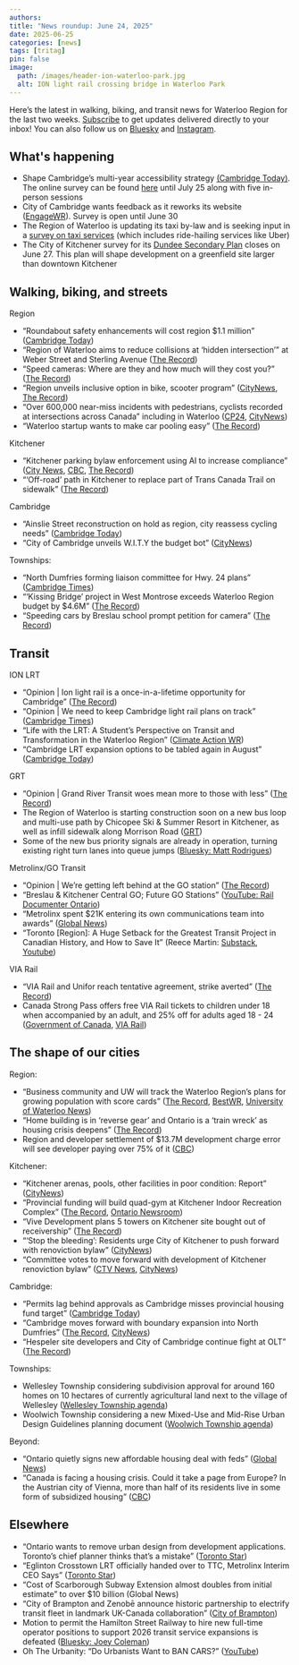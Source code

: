 ```yaml
---
authors: 
title: "News roundup: June 24, 2025"
date: 2025-06-25
categories: [news]
tags: [tritag]
pin: false
image:
  path: /images/header-ion-waterloo-park.jpg
  alt: ION light rail crossing bridge in Waterloo Park
---
```


Here’s the latest in walking, biking, and transit news for Waterloo Region for the last two weeks. [Subscribe](https://eepurl.com/4Mtkf) to get updates delivered directly to your inbox\! You can also follow us on [Bluesky](https://bsky.app/profile/tritag.ca) and [Instagram](https://www.instagram.com/tritag.ca/).

## What's happening

* Shape Cambridge’s multi-year accessibility strategy [(Cambridge Today)](https://www.cambridgetoday.ca/local-news/residents-invited-to-shape-cambridges-multi-year-accessibility-strategy-10841365). The online survey can be found [here](https://www.engagewr.ca/myap-multi-year-accessibility-plan?utm_source=cambridgetoday.ca&utm_campaign=cambridgetoday.ca%3A%20outbound&utm_medium=referral) until July 25 along with five in-person sessions  
* City of Cambridge wants feedback as it reworks its website ([EngageWR](https://www.engagewr.ca/new-website-migration)). Survey is open until June 30  
* The Region of Waterloo is updating its taxi by-law and is seeking input in a [survey on taxi services](https://www.engagewr.ca/taxi-bylaw-review) (which includes ride-hailing services like Uber)  
* The City of Kitchener survey for its [Dundee Secondary Plan](https://www.engagewr.ca/dundeesecondaryplan) closes on June 27\. This plan will shape development on a greenfield site larger than downtown Kitchener

## Walking, biking, and streets

Region

* “Roundabout safety enhancements will cost region $1.1 million” ([Cambridge Today](https://www.cambridgetoday.ca/local-news/roundabout-safety-enhancements-will-cost-region-11-million-10833140))  
* “Region of Waterloo aims to reduce collisions at ‘hidden intersection’” at Weber Street and Sterling Avenue ([The Record](https://www.therecord.com/news/waterloo-region/region-of-waterloo-aims-to-reduce-collisions-at-hidden-intersection-in-kitchener/article_29e11c52-5d20-5828-8d07-e7db9f7d8be8.html))  
* “Speed cameras: Where are they and how much will they cost you?” ([The Record](https://www.therecord.com/news/waterloo-region/speed-cameras-in-waterloo-region/article_16addbb4-6bb1-51d6-935b-c0e232a1a359.html))  
* “Region unveils inclusive option in bike, scooter program” ([CityNews](https://kitchener.citynews.ca/2025/06/19/region-unveils-inclusive-option-in-e-bike-program/), [The Record](https://www.therecord.com/news/waterloo-region/adaptive-bikes-and-trikes-now-part-of-waterloo-regions-e-bike-program/article_1aa16f93-6bc4-5aeb-bfbe-502104f84dba.html))  
* “Over 600,000 near-miss incidents with pedestrians, cyclists recorded at intersections across Canada” including in Waterloo ([CP24](https://www.cp24.com/local/toronto/2025/06/18/over-600000-near-miss-incidents-with-pedestrians-cyclists-recorded-at-intersections-across-canada/), [CityNews](https://kitchener.citynews.ca/2025/06/19/caa-finds-more-than-610000-near-misses-at-intersections-in-study-that-includes-waterloo-guelph/))  
* “Waterloo startup wants to make car pooling easy” ([The Record](https://www.therecord.com/business/technology/waterloo-startup-wants-to-make-car-pooling-easy/article_0e0a70d3-4117-5acb-b5e7-3e5cd96c0dbd.html))

Kitchener

* “Kitchener parking bylaw enforcement using AI to increase compliance” ([City News](https://kitchener.citynews.ca/2025/06/17/kitchener-parking-bylaw-enforcement-using-ai-to-increase-compliance/), [CBC](https://www.cbc.ca/news/canada/kitchener-waterloo/kitchener-bylaw-is-using-ai-powered-cameras-that-understand-parking-rules-1.7563758), [The Record](https://www.therecord.com/news/waterloo-region/kitchener-bylaw-uses-ai-to-crackdown-on-parking-infractions/article_a3ad43a8-f368-54fb-a8b8-cc5c04405035.html))  
* “‘Off-road’ path in Kitchener to replace part of Trans Canada Trail on sidewalk” ([The Record](https://www.therecord.com/news/waterloo-region/off-road-path-in-kitchener-to-replace-part-of-trans-canada-trail-on-sidewalk/article_eeecedda-d6d4-529c-8602-6bd78c505657.html))

Cambridge

* “Ainslie Street reconstruction on hold as region, city reassess cycling needs” ([Cambridge Today](https://www.cambridgetoday.ca/local-news/ainslie-street-reconstruction-on-hold-as-region-city-reassess-cycling-needs-10805921))  
* “City of Cambridge unveils W.I.T.Y the budget bot” ([CityNews](https://kitchener.citynews.ca/2025/06/18/city-of-cambridge-unveils-w-i-t-y-the-budget-bot/))

Townships:

* “North Dumfries forming liaison committee for Hwy. 24 plans” ([Cambridge Times](https://www.cambridgetimes.ca/news/waterloo-region/north-dumfries-forming-liaison-committee-for-hwy-24-plans/article_7fda5cd2-96db-50f3-a2a2-538ddaf526e0.html))  
* “‘Kissing Bridge’ project in West Montrose exceeds Waterloo Region budget by $4.6M” ([The Record](https://www.therecord.com/news/waterloo-region/kissing-bridge-project-in-west-montrose-getting-more-expensive/article_5e6de908-ff82-5e0e-8cd0-2c263afa6bfa.html))   
* “Speeding cars by Breslau school prompt petition for camera” ([The Record](https://www.therecord.com/news/waterloo-region/speeding-cars-by-breslau-school-prompt-petition-for-camera/article_1bd68511-1d34-5e09-a8ee-8af921191e44.html))

## Transit

ION LRT

* “Opinion | Ion light rail is a once-in-a-lifetime opportunity for Cambridge” ([The Record](https://www.therecord.com/opinion/contributors/ion-light-rail-is-a-once-in-a-lifetime-opportunity-for-cambridge/article_748b9990-8cbb-51c1-b61c-a41d615edaad.html))  
* “Opinion | We need to keep Cambridge light rail plans on track” ([Cambridge Times](https://www.cambridgetimes.ca/opinion/columnists/we-need-to-keep-cambridge-light-rail-plans-on-track/article_354eea85-46e5-5527-a8bf-5f36ae4fc5f4.html))  
* “Life with the LRT: A Student’s Perspective on Transit and Transformation in the Waterloo Region” ([Climate Action WR](https://climateactionwr.ca/2025/05/28/life-with-the-lrt-a-students-perspective-on-transit-and-transformation-in-the-waterloo-region/))  
* “Cambridge LRT expansion options to be tabled again in August” ([Cambridge Today](https://www.cambridgetoday.ca/local-news/cambridge-lrt-expansion-options-to-be-tabled-again-in-august-10792572))

GRT

* “Opinion | Grand River Transit woes mean more to those with less” ([The Record](https://www.therecord.com/opinion/columnists/grand-river-transit-woes-mean-more-to-those-with-less/article_450fc2de-6fcb-58e0-aa89-00b879ee2ebb.html))  
* The Region of Waterloo is starting construction soon on a new bus loop and multi-use path by Chicopee Ski & Summer Resort in Kitchener, as well as infill sidewalk along Morrison Road ([GRT](https://www.grt.ca/en/about-grt/chicopee-bus-loop.aspx))  
* Some of the new bus priority signals are already in operation, turning existing right turn lanes into queue jumps ([Bluesky: Matt Rodrigues](https://bsky.app/profile/mattjrodrigues.bsky.social/post/3lryghnycos23))

Metrolinx/GO Transit

* “Opinion | We’re getting left behind at the GO station” ([The Record](https://www.therecord.com/opinion/columnists/were-getting-left-behind-at-the-go-station/article_3d399ede-71aa-5ae3-b273-46457584a07d.html))  
* “Breslau & Kitchener Central GO; Future GO Stations” ([YouTube: Rail Documenter Ontario](https://www.youtube.com/watch?v=b5zE-WToKns))  
* “Metrolinx spent $21K entering its own communications team into awards” ([Global News](https://globalnews.ca/news/11236689/metrolinx-communications-team-awards-cost/amp/))  
* “Toronto \[Region\]: A Huge Setback for the Greatest Transit Project in Canadian History, and How to Save It” (Reece Martin: [Substack](https://nextmetro.substack.com/p/toronto-a-huge-setback-for-the-greatest?triedRedirect=true), [Youtube](https://www.youtube.com/watch?v=av7YPLbDnD4))

VIA Rail

* “VIA Rail and Unifor reach tentative agreement, strike averted” ([The Record](https://www.therecord.com/business/via-rail-and-unifor-reach-tentative-agreement-strike-averted/article_86f182d5-2157-54ff-bda5-a716c194a008.html))  
* Canada Strong Pass offers free VIA Rail tickets to children under 18 when accompanied by an adult, and 25% off for adults aged 18 \- 24 ([Government of Canada](https://www.canada.ca/en/canadian-heritage/campaigns/canada-pass.html), [VIA Rail](https://www.viarail.ca/en/offers/canada-strong-pass))

## The shape of our cities

Region:

* “Business community and UW will track the Waterloo Region’s plans for growing population with score cards” ([The Record](https://www.therecord.com/news/waterloo-region/business-community-and-uw-will-track-the-waterloo-regions-plans-for-growing-population-with-score/article_0bbc201f-3176-50fd-ac45-68a78f2ee5dd.html), [BestWR](https://bestwr.org/), [University of Waterloo News](https://uwaterloo.ca/news/waterloo-region-ready-million-people?fbclid=PAQ0xDSwK-7NNleHRuA2FlbQIxMQABpyqTmbY7xZhU3WnCpowLF3qaShRnqV7MHoM3FMciRk7fKl19JJse300jEyWv_aem_EwE-B9Z_O_9WYpCaoomRYw))  
* “Home building is in ‘reverse gear’ and Ontario is a ‘train wreck’ as housing crisis deepens” ([The Record](https://www.therecord.com/news/waterloo-region/home-building-is-in-reverse-gear-and-ontario-is-a-train-wreck-as-housing-crisis/article_935f5664-54cd-542f-ace6-8a8d27c5ab76.html))  
* Region and developer settlement of $13.7M development charge error will see developer paying over 75% of it ([CBC](https://www.cbc.ca/news/canada/kitchener-waterloo/region-waterloo-amazone-warehouse-cambridge-development-charges-now-being-paid-1.7569673))

Kitchener:

* “Kitchener arenas, pools, other facilities in poor condition: Report” ([CityNews](https://kitchener.citynews.ca/2025/06/20/kitchener-arenas-pools-other-facilities-in-poor-condition-report/))  
* “Provincial funding will build quad-gym at Kitchener Indoor Recreation Complex” ([The Record](https://www.therecord.com/news/waterloo-region/provincial-funding-will-build-quad-gym-at-kitchener-indoor-recreation-complex/article_780d5711-7aa8-53d4-a6c8-9b02c6248a7e.html), [Ontario Newsroom](https://news.ontario.ca/en/release/1006053/ontario-investing-118-million-to-upgrade-recreation-infrastructure-in-kitchener-and-waterloo))  
* “Vive Development plans 5 towers on Kitchener site bought out of receivership” ([The Record](https://www.therecord.com/news/waterloo-region/vive-development-plans-5-towers-on-kitchener-site-bought-out-of-receivership/article_e796267c-91a2-5912-aa30-c825fd04254f.html))  
* “‘Stop the bleeding’: Residents urge City of Kitchener to push forward with renoviction bylaw” ([CityNews](https://kitchener.citynews.ca/2025/06/17/stop-the-bleeding-residents-urge-city-of-kitchener-to-push-forward-with-renoviction-bylaw/))  
* “Committee votes to move forward with development of Kitchener renoviction bylaw” ([CTV News](https://www.ctvnews.ca/kitchener/article/kitchener-city-councillors-vote-to-move-toward-developing-renovictions-bylaw/), [CityNews](https://kitchener.citynews.ca/2025/06/24/city-of-kitchener-moves-forward-with-plans-to-create-a-renoviction-bylaw/))

Cambridge:

* “Permits lag behind approvals as Cambridge misses provincial housing fund target” ([Cambridge Today](https://www.cambridgetoday.ca/local-news/permits-lag-behind-approvals-as-cambridge-misses-provincial-housing-fund-target-10841233))  
* “Cambridge moves forward with boundary expansion into North Dumfries” ([The Record](https://www.therecord.com/news/waterloo-region/cambridge-moves-forward-with-boundary-expansion-into-north-dumfries/article_13c36cf2-b237-5d1e-88a3-d0917fabfc23.html), [CityNews](https://kitchener.citynews.ca/2025/06/19/cambridge-north-dumfries-land-transfer-deal-takes-another-step-forward/))  
* “Hespeler site developers and City of Cambridge continue fight at OLT” ([The Record](https://www.therecord.com/news/waterloo-region/hespeler-site-developers-and-city-of-cambridge-continue-fight-at-olt/article_bd57d5d5-1ba3-5f73-9a24-e69b76571e3a.html))

Townships:

* Wellesley Township considering subdivision approval for around 160 homes on 10 hectares of currently agricultural land next to the village of Wellesley ([Wellesley Township agenda](https://pub-wellesley.escribemeetings.com/Meeting.aspx?Id=f650dd19-418b-47b0-bc46-54672fc1fdf5&lang=English&Agenda=Agenda&Item=27&Tab=attachments))  
* Woolwich Township considering a new Mixed-Use and Mid-Rise Urban Design Guidelines planning document ([Woolwich Township agenda](https://pub-woolwich.escribemeetings.com/Meeting.aspx?Id=ea354505-0c26-4461-a60d-14b8589fccc9&lang=English&Agenda=Agenda&Item=41&Tab=attachments))

Beyond:

* “Ontario quietly signs new affordable housing deal with feds” ([Global News](https://globalnews.ca/news/11240713/housing-ontario-nhs-deal-ottawa/amp/))  
* “Canada is facing a housing crisis. Could it take a page from Europe? In the Austrian city of Vienna, more than half of its residents live in some form of subsidized housing” ([CBC](https://www.cbc.ca/news/world/europe-social-housing-models-1.7565611))

## Elsewhere

* “Ontario wants to remove urban design from development applications. Toronto’s chief planner thinks that’s a mistake” ([Toronto Star](https://www.thestar.com/news/gta/ontario-wants-to-remove-urban-design-from-development-applications-torontos-chief-planner-thinks-thats-a/article_c2584c2d-af30-491d-8023-b0022a7c2e50.html#:~:text=Ontario%20wants%20to%20remove%20urban,sees%20it%20as%20red%20tape))  
* “Eglinton Crosstown LRT officially handed over to TTC, Metrolinx Interim CEO Says” ([Toronto Star](https://www.thestar.com/news/gta/eglinton-crosstown-lrt-train-operations-have-been-transferred-to-ttc-metrolinx-interim-ceo-says/article_88de77ab-54a4-4ede-9467-2967c85a6ddb.html))  
* “Cost of Scarborough Subway Extension almost doubles from initial estimate” to over $10 billion (Global News)  
* “City of Brampton and Zenobē announce historic partnership to electrify transit fleet in landmark UK-Canada collaboration” ([City of Brampton](https://www.brampton.ca/EN/City-Hall/News/Pages/News-Release.aspx/1548))  
* Motion to permit the Hamilton Street Railway to hire new full-time operator positions to support 2026 transit service expansions is defeated ([Bluesky: Joey Coleman](https://bsky.app/profile/joeycoleman.ca/post/3lrvggo7rik2p))  
* Oh The Urbanity: “Do Urbanists Want to BAN CARS?” ([YouTube](https://www.youtube.com/watch?v=AoAtoaAgm0g))
